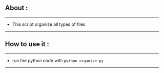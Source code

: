 

## About :

---

- This script organize all types of files

---

## How to use it :

---

- run the python code with ``` python organize.py ``` 
---
